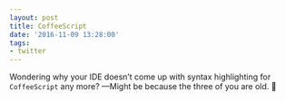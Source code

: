 ```yaml
---
layout: post
title: CoffeeScript
date: '2016-11-09 13:28:00'
tags:
- twitter
---
```


Wondering why your IDE doesn’t come up with syntax highlighting for `CoffeeScript` any more?
—Might be because the three of you are old. 🎅